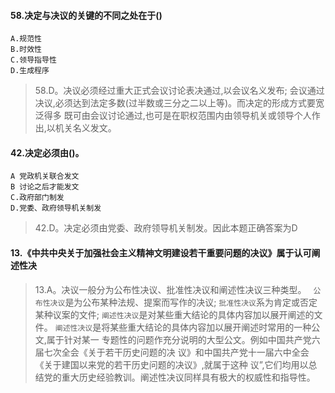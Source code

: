 #### 58.决定与决议的关键的不同之处在于()
    A.规范性
    B.时效性
    C.领导指导性
    D.生成程序
>   58.D。决议必须经过重大正式会议讨论表决通过,以会议名义发布;
    会议通过决议,必须达到法定多数(过半数或三分之二以上等)。而决定的形成方式要宽泛得多
    既可由会议讨论通过,也可是在职权范围内由领导机关或领导个人作出,以机关名义发文。
   
#### 42.决定必须由()。
    A 党政机关联合发文
    B 讨论之后才能发文
    C.政府部门制发
    D.党委、政府领导机关制发
>   42.D。决定必须由党委、政府领导机关制发。因此本题正确答案为D

#### 13.《中共中央关于加强社会主义精神文明建设若干重要问题的决议》属于认可阐述性决
>   13.A。决议一般分为公布性决议、批准性决议和阐述性决议三种类型。
   ` 公布性决议`是为公布某种法规、提案而写作的决议;
    `批准性决议`系为肯定或否定某种议案的文件;
    `阐述性决议`是对某些重大结论的具体内容加以展开阐述的文件。
    `阐述性决议`是将某些重大结论的具体内容加以展开阐述时常用的一种公文,属于针对某一
    专题性的问题作充分说明的大型公文。例如中国共产党六届七次全会《关于若干历史问题的决
    议》和中国共产党十一届六中全会《关于建国以来党的若干历史问题的决议》,就属于这种
    议”,它们均用以总结党的重大历史经验教训。阐述性决议同样具有极大的权威性和指导性。


































    